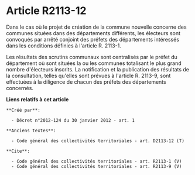 # Article R2113-12

Dans le cas où le projet de création de la commune nouvelle concerne des communes situées dans des départements différents,
les électeurs sont convoqués par arrêté conjoint des préfets des départements intéressés dans les conditions définies à
l'article R. 2113-1. 

Les résultats des scrutins communaux sont centralisés par le préfet du département où sont situées la ou les communes
totalisant le plus grand nombre d'électeurs inscrits. La notification et la publication des résultats de la consultation,
telles qu'elles sont prévues à l'article R. 2113-9, sont effectuées à la diligence de chacun des préfets des départements
concernés.

**Liens relatifs à cet article**

	**Créé par**:

	  - Décret n°2012-124 du 30 janvier 2012 - art. 1

	**Anciens textes**:

	  - Code général des collectivités territoriales - art. D2113-12 (T)

	**Cite**:

	  - Code général des collectivités territoriales - art. R2113-1 (V)
	  - Code général des collectivités territoriales - art. R2113-9 (V)
